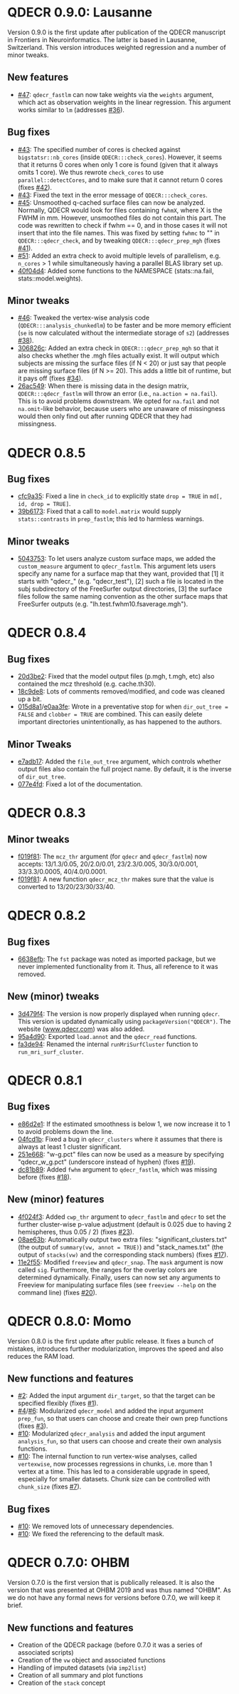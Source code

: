 # QDECR 0.9.0: Lausanne

Version 0.9.0 is the first update after publication of the QDECR manuscript in Frontiers in Neuroinformatics. The latter is based in Lausanne, Switzerland. This version introduces weighted regression and a number of minor tweaks. 

## New features
* [#47](https://github.com/slamballais/QDECR/pull/47): `qdecr_fastlm` can now take weights via the `weights` argument, which act as observation weights in the linear regression. This argument works similar to `lm` (addresses [#36](https://github.com/slamballais/QDECR/issues/36)).

## Bug fixes
* [#43](https://github.com/slamballais/QDECR/pull/43): The specified number of cores is checked against `bigstatsr::nb_cores` (inside `QDECR:::check_cores`). However, it seems that it returns 0 cores when only 1 core is found (given that it always omits 1 core). We thus rewrote `check_cores` to use `parallel::detectCores`, and to make sure that it cannot return 0 cores (fixes [#42](https://github.com/slamballais/QDECR/issues/42)).
* [#43](https://github.com/slamballais/QDECR/pull/43): Fixed the text in the error message of `QDECR:::check_cores`.
* [#45](https://github.com/slamballais/QDECR/pull/45): Unsmoothed q-cached surface files can now be analyzed. Normally, QDECR would look for files containing `fwhmX`, where X is the FWHM in mm. However, unsmoothed files do not contain this part. The code was rewritten to check if fwhm == 0, and in those cases it will not insert that into the file names. This was fixed by setting `fwhmc` to "" in `QDECR:::qdecr_check`, and by tweaking `QDECR:::qdecr_prep_mgh` (fixes [#41](https://github.com/slamballais/QDECR/issues/41)).
* [#51](https://github.com/slamballais/QDECR/pull/51): Added an extra check to avoid multiple levels of parallelism, e.g. `n_cores` > 1 while simultaneously having a parallel BLAS library set up.
* [40f04d4](https://github.com/slamballais/QDECR/commit/40f04d44c08991b752cf4bf4fd0a9f7c525ca409): Added some functions to the NAMESPACE (stats::na.fail, stats::model.weights).

## Minor tweaks
* [#46](https://github.com/slamballais/QDECR/pull/46): Tweaked the vertex-wise analysis code (`QDECR:::analysis_chunkedlm`) to be faster and be more memory efficient (`se` is now calculated without the intermediate storage of `s2`) (addresses [#38](https://github.com/slamballais/QDECR/issues/38)).
* [306826c](https://github.com/slamballais/QDECR/commit/306826c0691fe6d94dd22b1ed6dfa0af96cc9aa0): Added an extra check in `QDECR:::qdecr_prep_mgh` so that it also checks whether the .mgh files actually exist. It will output which subjects are missing the surface files (if N < 20) or just say that people are missing surface files (if N >= 20). This adds a little bit of runtime, but it pays off (fixes [#34](https://github.com/slamballais/QDECR/issues/34)).
* [26ac549](https://github.com/slamballais/QDECR/commit/26ac549bf05fef9302f20cfb1d177fdfff277954): When there is missing data in the design matrix, `QDECR:::qdecr_fastlm` will throw an error (i.e., `na.action = na.fail`). This is to avoid problems downstream. We opted for `na.fail` and not `na.omit`-like behavior, because users who are unaware of missingness would then only find out after running QDECR that they had missingness.

# QDECR 0.8.5

## Bug fixes 
* [cfc9a35](https://github.com/slamballais/QDECR/commit/cfc9a35edbb52586bbd7777865577d49b73368fb): Fixed a line in `check_id` to explicitly state `drop = TRUE` in `md[, id, drop = TRUE]`. 
* [39b6173](https://github.com/slamballais/QDECR/commit/39b617309913595dc8883bf849085db27fb29912): Fixed that a call to `model.matrix` would supply `stats::contrasts` in `prep_fastlm`; this led to harmless warnings.

## Minor tweaks
* [5043753](https://github.com/slamballais/QDECR/commit/504375366a795926521f6ca640ee6cabc931b757): To let users analyze custom surface maps, we added the `custom_measure` argument to `qdecr_fastlm`. This argument lets users specify any name for a surface map that they want, provided that [1] it starts with "qdecr_" (e.g. "qdecr_test"), [2] such a file is located in the subj subdirectory of the FreeSurfer output directories, [3] the surface files follow the same naming convention as the other surface maps that FreeSurfer outputs (e.g. "lh.test.fwhm10.fsaverage.mgh").

# QDECR 0.8.4

## Bug fixes
* [20d3be2](https://github.com/slamballais/QDECR/commit/20d3be24f92121bfee8f1c114f86494dea51ae65): Fixed that the model output files (p.mgh, t.mgh, etc) also contained the mcz threshold (e.g. cache.th30).
* [18c9de8](https://github.com/slamballais/QDECR/commit/18c9de8e47bc9af151a5fc3db9ab2fa384358d63): Lots of comments removed/modified, and code was cleaned up a bit.
* [015d8a1](https://github.com/slamballais/QDECR/commit/015d8a19520aa00a996732b8027d01221f6dc076)/[e0aa3fe](https://github.com/slamballais/QDECR/commit/e0aa3fe9cf5c7ccb7945ff615d5891e77e74b58a): Wrote in a preventative stop for when `dir_out_tree = FALSE` and `clobber = TRUE` are combined. This can easily delete important directories unintentionally, as has happened to the authors.

## Minor Tweaks
* [e7adb17](https://github.com/slamballais/QDECR/commit/e7adb175575877e573723493d3e78e6aecfc8ea2): Added the `file_out_tree` argument, which controls whether output files also contain the full project name. By default, it is the inverse of `dir_out_tree`.
* [077e4fd](https://github.com/slamballais/QDECR/commit/077e4fd92bd120bad14c9a75c00f0e8a6f55d63f): Fixed a lot of the documentation.

# QDECR 0.8.3

## Minor tweaks
* [f019f81](https://github.com/slamballais/QDECR/commit/f019f819c01405bfef0f377ec50fcab03ade3718): The `mcz_thr` argument (for `qdecr` and `qdecr_fastlm`) now accepts: 13/1.3/0.05, 20/2.0/0.01, 23/2.3/0.005, 30/3.0/0.001, 33/3.3/0.0005, 40/4.0/0.0001.
* [f019f81](https://github.com/slamballais/QDECR/commit/f019f819c01405bfef0f377ec50fcab03ade3718): A new function `qdecr_mcz_thr` makes sure that the value is converted to 13/20/23/30/33/40. 

# QDECR 0.8.2

## Bug fixes
* [6638efb](https://github.com/slamballais/QDECR/commit/6638efb2a45492c13e284644b847591b3c9727be): The `fst` package was noted as imported package, but we never implemented functionality from it. Thus, all reference to it was removed.

## New (minor) tweaks
* [3d479f4](https://github.com/slamballais/QDECR/commit/3d479f4f47d5ad851ec2de3b8909bd3cd8faa603): The version is now properly displayed when running `qdecr`. This version is updated dynamically using `packageVersion("QDECR")`. The website (www.qdecr.com) was also added.
* [95a4d90](https://github.com/slamballais/QDECR/commit/95a4d90c6be352be8b7daf734aee126c966b971b): Exported `load.annot` and the `qdecr_read` functions.
* [fa3de94](https://github.com/slamballais/QDECR/commit/fa3de94b850c3e95f4ca6374f4f9ec3b3486788d): Renamed the internal `runMriSurfCluster` function to `run_mri_surf_cluster`.

# QDECR 0.8.1

## Bug fixes
* [e86d2e1](https://github.com/slamballais/QDECR/commit/e86d2e116f9b8976f7004044ed1b3dae7a0df629): If the estimated smoothness is below 1, we now increase it to 1 to avoid problems down the line.
* [04fcd1b](https://github.com/slamballais/QDECR/commit/04fcd1ba97a770e087c20ff902485122fb292683): Fixed a bug in `qdecr_clusters` where it assumes that there is always at least 1 cluster significant.
* [251e668](https://github.com/slamballais/QDECR/commit/251e668278fa945e9662675c279dc2d07877ac25): "w-g.pct" files can now be used as a measure by specifying "qdecr_w_g.pct" (underscore instead of hyphen) (fixes [#19](https://github.com/slamballais/QDECR/issues/19)).
* [dc81b89](https://github.com/slamballais/QDECR/commit/dc81b89ea6bece71831f6abc0e4eebcebc26f51e): Added `fwhm` argument to `qdecr_fastlm`, which was missing before (fixes [#18](https://github.com/slamballais/QDECR/issues/18)).

## New (minor) features
* [4f024f3](https://github.com/slamballais/QDECR/commit/4f024f38e5bf5a6277c847b9bf2371ffa58521b1): Added `cwp_thr` argument to `qdecr_fastlm` and `qdecr` to set the further cluster-wise p-value adjustment (default is 0.025 due to having 2 hemispheres, thus 0.05 / 2) (fixes [#23](https://github.com/slamballais/QDECR/issues/23)).
* [08ae63b](https://github.com/slamballais/QDECR/commit/08ae63b23033d0571dfe6509206d95e09863316c): Automatically output two extra files: "significant_clusters.txt" (the output of `summary(vw, annot = TRUE)`) and "stack_names.txt" (the output of `stacks(vw)` and the corresponding stack numbers) (fixes [#17](https://github.com/slamballais/QDECR/issues/17)).
* [11e2f55](https://github.com/slamballais/QDECR/commit/11e2f55e29a1e0aac0eb39ff5ac3fb92dbbe7f95): Modified `freeview` and `qdecr_snap`. The `mask` argument is now called `sig`. Furthermore, the ranges for the overlay colors are determined dynamically. Finally, users can now set any arguments to Freeview for manipulating surface files (see `freeview --help` on the command line) (fixes [#20](https://github.com/slamballais/QDECR/issues/20)).

# QDECR 0.8.0: Momo

Version 0.8.0 is the first update after public release. It fixes a bunch of mistakes, introduces further modularization, improves the speed and also reduces the RAM load.

## New functions and features

* [#2](https://github.com/slamballais/QDECR/pull/2): Added the input argument `dir_target`, so that the target can be specified flexibly (fixes [#1](https://github.com/slamballais/QDECR/issues/1)). 
* [#4](https://github.com/slamballais/QDECR/pull/4)/[#6](https://github.com/slamballais/QDECR/pull/6): Modularized `qdecr_model` and added the input argument `prep_fun`, so that users can choose and create their own prep functions (fixes [#3](https://github.com/slamballais/QDECR/issues/3)).
* [#10](https://github.com/slamballais/QDECR/pull/10): Modularized `qdecr_analysis` and added the input argument `analysis_fun`, so that users can choose and create their own analysis functions.
* [#10](https://github.com/slamballais/QDECR/pull/10): The internal function to run vertex-wise analyses, called `vertexwise`, now processes regressions in chunks, i.e. more than 1 vertex at a time. This has led to a considerable upgrade in speed, especially for smaller datasets. Chunk size can be controlled with `chunk_size` (fixes [#7](https://github.com/slamballais/QDECR/issues/7)).

## Bug fixes

* [#10](https://github.com/slamballais/QDECR/pull/10): We removed lots of unnecessary dependencies.
* [#10](https://github.com/slamballais/QDECR/pull/10): We fixed the referencing to the default mask.

# QDECR 0.7.0: OHBM

Version 0.7.0 is the first version that is publically released. It is also the version that was presented at OHBM 2019 and was thus named "OHBM". As we do not have any formal news for versions before 0.7.0, we will keep it brief.

## New functions and features

* Creation of the QDECR package (before 0.7.0 it was a series of associated scripts)
* Creation of the `vw` object and associated functions
* Handling of imputed datasets (via `imp2list`)
* Creation of all summary and plot functions
* Creation of the `stack` concept

